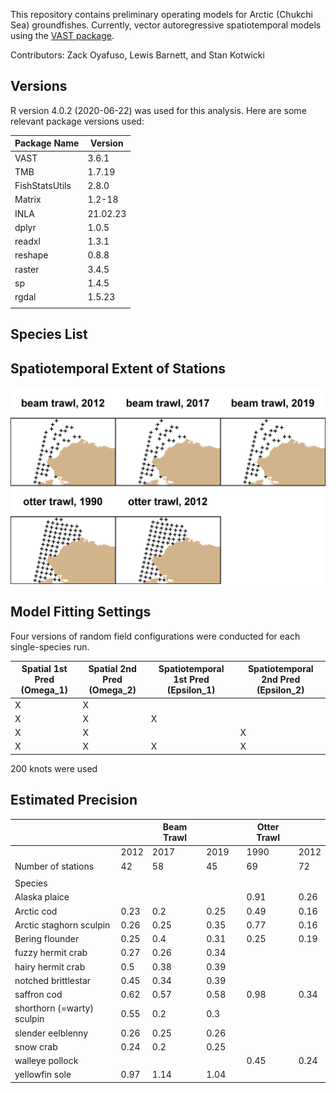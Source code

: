This repository contains preliminary operating models for Arctic (Chukchi Sea) 
groundfishes. Currently, vector autoregressive spatiotemporal models using the
[VAST package](https://github.com/James-Thorson-NOAA/VAST).

Contributors: Zack Oyafuso, Lewis Barnett, and Stan Kotwicki

## Versions
R version 4.0.2 (2020-06-22) was used for this analysis. Here are some relevant
package versions used:

| Package Name    | Version        |
|-----------------|----------------|
| VAST            | 3.6.1          | 
| TMB             | 1.7.19         |   
| FishStatsUtils  | 2.8.0          | 
| Matrix          | 1.2-18         | 
| INLA            | 21.02.23       | 
| dplyr           | 1.0.5          | 
| readxl          | 1.3.1          | 
| reshape         | 0.8.8          | 
| raster          | 3.4.5          | 
| sp              | 1.4.5          | 
| rgdal           | 1.5.23         | 
|                 |            | 

## Species List

## Spatiotemporal Extent of Stations
![Location of stations for each gear and year surveyed](graphics/map_of_stations.png)

## Model Fitting Settings
Four versions of random field configurations were conducted for each 
single-species run.

| Spatial 1st Pred (Omega_1)| Spatial 2nd Pred (Omega_2)| Spatiotemporal 1st Pred (Epsilon_1)| Spatiotemporal 2nd Pred (Epsilon_2)|
|---------------------------|---------------------------|------------------------------------|------------------------------------|
| X                         | X                         |                                    |                                    | 
| X                         | X                         | X                                  |                                    | 
| X                         | X                         |                                    | X                                  | 
| X                         | X                         | X                                  | X                                  | 

200 knots were used

## Estimated Precision
|                            |      | Beam   Trawl |      |   | Otter   Trawl |      |
|----------------------------|------|--------------|------|---|---------------|------|
|                            | 2012 | 2017         | 2019 |   | 1990          | 2012 |
| Number of stations         | 42   | 58           | 45   |   | 69            | 72   |
|                            |      |              |      |   |               |      |
| Species                    |      |              |      |   |               |      |
| Alaska plaice              |      |              |      |   | 0.91          | 0.26 |
| Arctic cod                 | 0.23 | 0.2          | 0.25 |   | 0.49          | 0.16 |
| Arctic staghorn sculpin    | 0.26 | 0.25         | 0.35 |   | 0.77          | 0.16 |
| Bering flounder            | 0.25 | 0.4          | 0.31 |   | 0.25          | 0.19 |
| fuzzy hermit crab          | 0.27 | 0.26         | 0.34 |   |               |      |
| hairy hermit crab          | 0.5  | 0.38         | 0.39 |   |               |      |
| notched brittlestar        | 0.45 | 0.34         | 0.39 |   |               |      |
| saffron cod                | 0.62 | 0.57         | 0.58 |   | 0.98          | 0.34 |
| shorthorn (=warty) sculpin | 0.55 | 0.2          | 0.3  |   |               |      |
| slender eelblenny          | 0.26 | 0.25         | 0.26 |   |               |      |
| snow crab                  | 0.24 | 0.2          | 0.25 |   |               |      |
| walleye pollock            |      |              |      |   | 0.45          | 0.24 |
| yellowfin sole             | 0.97 | 1.14         | 1.04 |   |               |      |
